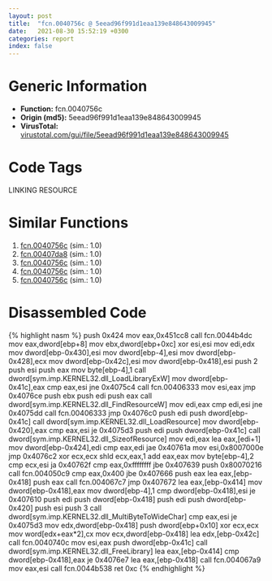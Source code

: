 ```yaml
---
layout: post
title:  "fcn.0040756c @ 5eead96f991d1eaa139e848643009945"
date:   2021-08-30 15:52:19 +0300
categories: report
index: false
---
```


# Generic Information
- **Function:** fcn.0040756c
- **Origin (md5):** 5eead96f991d1eaa139e848643009945
- **VirusTotal:** [virustotal.com/gui/file/5eead96f991d1eaa139e848643009945][virustotal_ref]

# Code Tags
<span class="tag" id="LINKING">LINKING</span>
<span class="tag" id="RESOURCE">RESOURCE</span>


# Similar Functions

1. [fcn.0040756c][similar_1_ref] (sim.: 1.0)
2. [fcn.00407da8][similar_2_ref] (sim.: 1.0)
3. [fcn.0040756c][similar_3_ref] (sim.: 1.0)
4. [fcn.0040756c][similar_4_ref] (sim.: 1.0)
5. [fcn.0040756c][similar_5_ref] (sim.: 1.0)


# Disassembled Code

{% highlight nasm %}
push 0x424
mov eax,0x451cc8
call fcn.0044b4dc
mov eax,dword[ebp+8]
mov ebx,dword[ebp+0xc]
xor esi,esi
mov edi,edx
mov dword[ebp-0x430],esi
mov dword[ebp-4],esi
mov dword[ebp-0x428],ecx
mov dword[ebp-0x42c],esi
mov dword[ebp-0x418],esi
push 2
push esi
push eax
mov byte[ebp-4],1
call dword[sym.imp.KERNEL32.dll_LoadLibraryExW]
mov dword[ebp-0x41c],eax
cmp eax,esi
jne 0x4075c4
call fcn.00406333
mov esi,eax
jmp 0x4076ce
push ebx
push edi
push eax
call dword[sym.imp.KERNEL32.dll_FindResourceW]
mov edi,eax
cmp edi,esi
jne 0x4075dd
call fcn.00406333
jmp 0x4076c0
push edi
push dword[ebp-0x41c]
call dword[sym.imp.KERNEL32.dll_LoadResource]
mov dword[ebp-0x420],eax
cmp eax,esi
je 0x4075d3
push edi
push dword[ebp-0x41c]
call dword[sym.imp.KERNEL32.dll_SizeofResource]
mov edi,eax
lea eax,[edi+1]
mov dword[ebp-0x424],edi
cmp eax,edi
jae 0x40761a
mov esi,0x8007000e
jmp 0x4076c2
xor ecx,ecx
shld ecx,eax,1
add eax,eax
mov byte[ebp-4],2
cmp ecx,esi
ja 0x40762f
cmp eax,0xffffffff
jbe 0x407639
push 0x80070216
call fcn.004050c9
cmp eax,0x400
jbe 0x407666
push eax
lea eax,[ebp-0x418]
push eax
call fcn.004067c7
jmp 0x407672
lea eax,[ebp-0x414]
mov dword[ebp-0x418],eax
mov dword[ebp-4],1
cmp dword[ebp-0x418],esi
je 0x407610
push edi
push dword[ebp-0x418]
push edi
push dword[ebp-0x420]
push esi
push 3
call dword[sym.imp.KERNEL32.dll_MultiByteToWideChar]
cmp eax,esi
je 0x4075d3
mov edx,dword[ebp-0x418]
push dword[ebp+0x10]
xor ecx,ecx
mov word[edx+eax*2],cx
mov ecx,dword[ebp-0x418]
lea edx,[ebp-0x42c]
call fcn.0040740c
mov esi,eax
push dword[ebp-0x41c]
call dword[sym.imp.KERNEL32.dll_FreeLibrary]
lea eax,[ebp-0x414]
cmp dword[ebp-0x418],eax
je 0x4076e7
lea eax,[ebp-0x418]
call fcn.004067a9
mov eax,esi
call fcn.0044b538
ret 0xc
{% endhighlight %}


[similar_1_ref]: /report/fcn.0040756c@3aa98225e51cbcae2d334c8b6b4ed9fd
[similar_2_ref]: /report/fcn.00407da8@20a93604f17ee6f3c2aa7b1f7a497fcf
[similar_3_ref]: /report/fcn.0040756c@9571c7458fae91969aaed3955e433f49
[similar_4_ref]: /report/fcn.0040756c@c6d5547a6b11db0106596d8a93b709be
[similar_5_ref]: /report/fcn.0040756c@0c9813ad67afad78a02241f0c1f94624
[virustotal_ref]: https://www.virustotal.com/gui/file/5eead96f991d1eaa139e848643009945